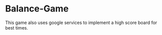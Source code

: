 # Balance-Game

This game also uses google services to implement a high score board for best times.
